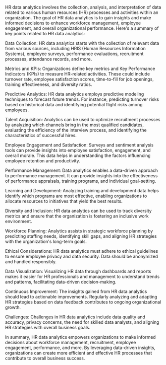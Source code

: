 HR data analytics involves the collection, analysis, and interpretation of data related to various human resources (HR) processes and activities within an organization. The goal of HR data analytics is to gain insights and make informed decisions to enhance workforce management, employee engagement, and overall organizational performance. Here's a summary of key points related to HR data analytics:

Data Collection: HR data analytics starts with the collection of relevant data from various sources, including HRIS (Human Resources Information Systems), employee surveys, performance evaluations, recruitment processes, attendance records, and more.

Metrics and KPIs: Organizations define key metrics and Key Performance Indicators (KPIs) to measure HR-related activities. These could include turnover rate, employee satisfaction scores, time-to-fill for job openings, training effectiveness, and diversity ratios.

Predictive Analytics: HR data analytics employs predictive modeling techniques to forecast future trends. For instance, predicting turnover risks based on historical data and identifying potential flight risks among employees.

Talent Acquisition: Analytics can be used to optimize recruitment processes by analyzing which channels bring in the most qualified candidates, evaluating the efficiency of the interview process, and identifying the characteristics of successful hires.

Employee Engagement and Satisfaction: Surveys and sentiment analysis tools can provide insights into employee satisfaction, engagement, and overall morale. This data helps in understanding the factors influencing employee retention and productivity.

Performance Management: Data analytics enables a data-driven approach to performance management. It can provide insights into the effectiveness of performance appraisals, training programs, and individual goal-setting.

Learning and Development: Analyzing training and development data helps identify which programs are most effective, enabling organizations to allocate resources to initiatives that yield the best results.

Diversity and Inclusion: HR data analytics can be used to track diversity metrics and ensure that the organization is fostering an inclusive work environment.

Workforce Planning: Analytics assists in strategic workforce planning by predicting staffing needs, identifying skill gaps, and aligning HR strategies with the organization's long-term goals.

Ethical Considerations: HR data analytics must adhere to ethical guidelines to ensure employee privacy and data security. Data should be anonymized and handled responsibly.

Data Visualization: Visualizing HR data through dashboards and reports makes it easier for HR professionals and management to understand trends and patterns, facilitating data-driven decision-making.

Continuous Improvement: The insights gained from HR data analytics should lead to actionable improvements. Regularly analyzing and adapting HR strategies based on data feedback contributes to ongoing organizational growth.

Challenges: Challenges in HR data analytics include data quality and accuracy, privacy concerns, the need for skilled data analysts, and aligning HR strategies with overall business goals.

In summary, HR data analytics empowers organizations to make informed decisions about workforce management, recruitment, employee engagement, performance, and more. By leveraging data-driven insights, organizations can create more efficient and effective HR processes that contribute to overall business success.
